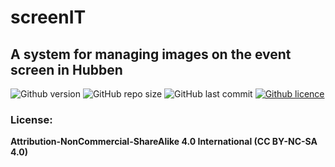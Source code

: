 
# screenIT
## A system for managing images on the event screen in Hubben

![Github version](https://img.shields.io/badge/version-1.0.0-darkblue?style=flat-square)
![GitHub repo size](https://img.shields.io/github/repo-size/erikpersson0884/ScreenIT?color=blue&style=flat-square)
![GitHub last commit](https://img.shields.io/github/last-commit/erikpersson0884/ScreenIT?color=darkgreen&style=flat-square)
<a href="https://creativecommons.org/licenses/by-nc-sa/4.0/">
![Github licence](https://img.shields.io/badge/licence-CC_BY_NC_SA_4.0-blueviolet?style=flat-square)
</a>

### License:
**Attribution-NonCommercial-ShareAlike 4.0 International (CC BY-NC-SA 4.0)**
